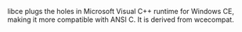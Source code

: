 libce plugs the holes in Microsoft Visual C++ runtime for Windows CE, making it more compatible with ANSI C. It is derived from wcecompat.